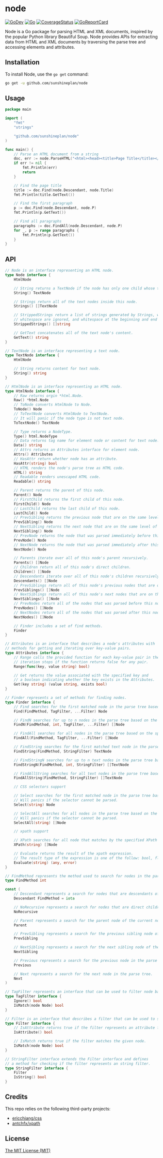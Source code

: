 # node

[![GoDev](https://img.shields.io/static/v1?label=godev&message=reference&color=00add8)][godev]
[![Go](https://github.com/sunshineplan/node/workflows/Test/badge.svg)][actions]
[![CoverageStatus](https://coveralls.io/repos/github/sunshineplan/node/badge.svg?branch=main&service=github)][coveralls]
[![GoReportCard](https://goreportcard.com/badge/github.com/sunshineplan/node)][goreportcard]

[godev]: https://pkg.go.dev/github.com/sunshineplan/node "GoDev"
[actions]: https://github.com/sunshineplan/node/actions "GitHub Actions Page"
[coveralls]: https://coveralls.io/github/sunshineplan/node?branch=main "Coverage Status"
[goreportcard]: https://goreportcard.com/report/github.com/sunshineplan/node "Go Report Card"

Node is a Go package for parsing HTML and XML documents, inspired by the popular Python library Beautiful Soup. Node provides APIs for extracting data from HTML and XML documents by traversing the parse tree and accessing elements and attributes.

## Installation

To install Node, use the `go get` command:
```bash
go get -u github.com/sunshineplan/node
```

## Usage

```go
package main

import (
	"fmt"
	"strings"

	"github.com/sunshineplan/node"
)

func main() {
	// Parse an HTML document from a string
	doc, err := node.ParseHTML("<html><head><title>Page Title</title></head><body><p>Hello, World!</p></body></html>")
	if err != nil {
		fmt.Println(err)
		return
	}

	// Find the page title
	title := doc.Find(node.Descendant, node.Title)
	fmt.Println(title.GetText())

	// Find the first paragraph
	p := doc.Find(node.Descendant, node.P)
	fmt.Println(p.GetText())

	// Find all paragraphs
	paragraphs := doc.FindAll(node.Descendant, node.P)
	for _, p := range paragraphs {
		fmt.Println(p.GetText())
	}
}
```

## API

```go
// Node is an interface representing an HTML node.
type Node interface {
	HtmlNode

	// String returns a TextNode if the node has only one child whose type is text, otherwise returns nil.
	String() TextNode

	// Strings return all of the text nodes inside this node.
	Strings() []TextNode

	// StrippedStrings return a list of strings generated by Strings, where strings consisting entirely of
	// whitespace are ignored, and whitespace at the beginning and end of strings is removed.
	StrippedStrings() []string

	// GetText concatenates all of the text node's content.
	GetText() string
}

// TextNode is an interface representing a text node.
type TextNode interface {
	HtmlNode

	// String returns content for text node.
	String() string
}

// HtmlNode is an interface representing an HTML node.
type HtmlNode interface {
	// Raw returns orgin *html.Node.
	Raw() *html.Node
	// ToNode converts HtmlNode to Node.
	ToNode() Node
	// ToTextNode converts HtmlNode to TextNode.
	// It will panic if the node type is not text node.
	ToTextNode() TextNode

	// Type returns a NodeType.
	Type() html.NodeType
	// Data returns tag name for element node or content for text node.
	Data() string
	// Attrs returns an Attributes interface for element node.
	Attrs() Attributes
	// HasAttr return whether node has an attribute.
	HasAttr(string) bool
	// HTML renders the node's parse tree as HTML code.
	HTML() string
	// Readable renders unescaped HTML code.
	Readable() string

	// Parent returns the parent of this node.
	Parent() Node
	// FirstChild returns the first child of this node.
	FirstChild() Node
	// LastChild returns the last child of this node.
	LastChild() Node
	// PrevSibling returns the previous node that are on the same level of the parse tree.
	PrevSibling() Node
	// NextSibling returns the next node that are on the same level of the parse tree.
	NextSibling() Node
	// PrevNode returns the node that was parsed immediately before this node.
	PrevNode() Node
	// NextNode returns the node that was parsed immediately after this node.
	NextNode() Node

	// Parents iterate over all of this node's parent recursively.
	Parents() []Node
	// Children return all of this node's direct children.
	Children() []Node
	// Descendants iterate over all of this node's children recursively.
	Descendants() []Node
	// PrevSiblings return all of this node's previous nodes that are on the same level of the parse tree.
	PrevSiblings() []Node
	// NextSiblings return all of this node's next nodes that are on the same level of the parse tree.
	NextSiblings() []Node
	// PrevNodes return all of the nodes that was parsed before this node.
	PrevNodes() []Node
	// NextNodes return all of the nodes that was parsed after this node.
	NextNodes() []Node

	// Finder includes a set of find methods.
	Finder
}

// Attributes is an interface that describes a node's attributes with
// methods for getting and iterating over key-value pairs.
type Attributes interface {
	// Range calls the provided function for each key-value pair in the Attributes
	// iteration stops if the function returns false for any pair.
	Range(func(key, value string) bool)

	// Get returns the value associated with the specified key and
	// a boolean indicating whether the key exists in the Attributes.
	Get(key string) (value string, exists bool)
}

// Finder represents a set of methods for finding nodes.
type Finder interface {
	// Find searches for the first matched node in the parse tree based on the specified find method and filters.
	Find(FindMethod, TagFilter, ...Filter) Node

	// FindN searches for up to n nodes in the parse tree based on the specified find method and filters.
	FindN(FindMethod, int, TagFilter, ...Filter) []Node

	// FindAll searches for all nodes in the parse tree based on the specified find method and filters.
	FindAll(FindMethod, TagFilter, ...Filter) []Node

	// FindString searches for the first matched text node in the parse tree based on the specified find method and filters.
	FindString(FindMethod, StringFilter) TextNode

	// FindStringN searches for up to n text nodes in the parse tree based on the specified find method and filters.
	FindStringN(FindMethod, int, StringFilter) []TextNode

	// FindAllString searches for all text nodes in the parse tree based on the specified find method and filters.
	FindAllString(FindMethod, StringFilter) []TextNode

	// CSS selectors support

	// Select searches for the first matched node in the parse tree based on the css selector.
	// Will panics if the selector cannot be parsed.
	Select(string) Node

	// SelectAll searches for all nodes in the parse tree based on the css selector.
	// Will panics if the selector cannot be parsed.
	SelectAll(string) []Node

	// xpath support

	// XPath searches for all node that matches by the specified XPath expr. Will panics if the expression cannot be parsed.
	XPath(string) []Node

	// Evaluate returns the result of the xpath expression.
	// The result type of the expression is one of the follow: bool, float64, string, *xpath.NodeIterator.
	Evaluate(string) (any, error)
}

// FindMethod represents the method used to search for nodes in the parse tree.
type FindMethod int

const (
	// Descendant represents a search for nodes that are descendants of the current node.
	Descendant FindMethod = iota

	// NoRecursive represents a search for nodes that are direct children of the current node.
	NoRecursive

	// Parent represents a search for the parent node of the current node.
	Parent

	// PrevSibling represents a search for the previous sibling node of the current node.
	PrevSibling

	// NextSibling represents a search for the next sibling node of the current node.
	NextSibling

	// Previous represents a search for the previous node in the parse tree.
	Previous

	// Next represents a search for the next node in the parse tree.
	Next
)

// TagFilter represents an interface that can be used to filter node based on node element's tag.
type TagFilter interface {
	Ignore() bool
	IsMatch(node Node) bool
}

// Filter is an interface that describes a filter that can be used to select nodes.
type Filter interface {
	// IsAttribute returns true if the filter represents an attribute filter.
	IsAttribute() bool

	// IsMatch returns true if the filter matches the given node.
	IsMatch(node Node) bool
}

// StringFilter interface extends the Filter interface and defines
// a method for checking if the filter represents an string filter.
type StringFilter interface {
	Filter
	IsString() bool
}
```

## Credits

This repo relies on the following third-party projects:

  * [ericchiang/css](https://github.com/ericchiang/css)
  * [antchfx/xpath](https://github.com/antchfx/xpath)

## License

[The MIT License (MIT)](https://raw.githubusercontent.com/sunshineplan/node/main/LICENSE)
